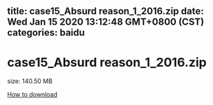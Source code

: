 
title: case15_Absurd reason_1_2016.zip
date: Wed Jan 15 2020 13:12:48 GMT+0800 (CST)    
categories: baidu
---

# case15_Absurd reason_1_2016.zip
size: 140.50 MB
 
 

[How to download](https://bpcam.bemobtrk.com/go/2ceec3aa-1ca2-46d6-b9ff-aaa5c184517c?jno=221)